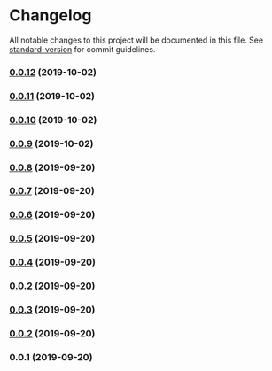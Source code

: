 # Changelog

All notable changes to this project will be documented in this file. See [standard-version](https://github.com/conventional-changelog/standard-version) for commit guidelines.

### [0.0.12](https://github.com/regenrek/nuxt-lazyimage/compare/v0.0.11...v0.0.12) (2019-10-02)

### [0.0.11](https://github.com/regenrek/nuxt-lazyimage/compare/v0.0.10...v0.0.11) (2019-10-02)

### [0.0.10](https://github.com/regenrek/nuxt-lazyimage/compare/v0.0.9...v0.0.10) (2019-10-02)

### [0.0.9](https://github.com/regenrek/nuxt-lazyimage/compare/v0.0.8...v0.0.9) (2019-10-02)

### [0.0.8](https://github.com/regenrek/nuxt-lazyimage/compare/v0.0.7...v0.0.8) (2019-09-20)

### [0.0.7](https://github.com/regenrek/nuxt-lazyimage/compare/v0.0.6...v0.0.7) (2019-09-20)

### [0.0.6](https://github.com/regenrek/nuxt-lazyimage/compare/v0.0.5...v0.0.6) (2019-09-20)

### [0.0.5](https://github.com/regenrek/nuxt-lazyimage/compare/v0.0.4...v0.0.5) (2019-09-20)

### [0.0.4](https://github.com/regenrek/nuxt-lazyimage/compare/v0.0.3...v0.0.4) (2019-09-20)

### [0.0.2](https://github.com/regenrek/nuxt-lazyimage/compare/v0.0.3...v0.0.2) (2019-09-20)

### [0.0.3](https://github.com/regenrek/nuxt-lazyimage/compare/v0.0.2...v0.0.3) (2019-09-20)

### [0.0.2](https://github.com/regenrek/nuxt-lazyimage/compare/v0.0.1...v0.0.2) (2019-09-20)

### 0.0.1 (2019-09-20)

